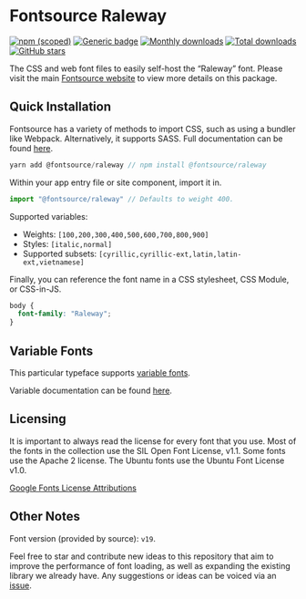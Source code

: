 # Fontsource Raleway

[![npm (scoped)](https://img.shields.io/npm/v/@fontsource/raleway?color=brightgreen)](https://www.npmjs.com/package/@fontsource/raleway) [![Generic badge](https://img.shields.io/badge/fontsource-passing-brightgreen)](https://github.com/fontsource/fontsource) [![Monthly downloads](https://badgen.net/npm/dm/@fontsource/raleway)](https://github.com/fontsource/fontsource) [![Total downloads](https://badgen.net/npm/dt/@fontsource/raleway)](https://github.com/fontsource/fontsource) [![GitHub stars](https://img.shields.io/github/stars/fontsource/fontsource.svg?style=social&label=Star)](https://github.com/fontsource/fontsource/stargazers)

The CSS and web font files to easily self-host the “Raleway” font. Please visit the main [Fontsource website](https://fontsource.org/fonts/raleway) to view more details on this package.

## Quick Installation

Fontsource has a variety of methods to import CSS, such as using a bundler like Webpack. Alternatively, it supports SASS. Full documentation can be found [here](https://fontsource.org/docs/introduction).

```javascript
yarn add @fontsource/raleway // npm install @fontsource/raleway
```

Within your app entry file or site component, import it in.

```javascript
import "@fontsource/raleway" // Defaults to weight 400.
```

Supported variables:

- Weights: `[100,200,300,400,500,600,700,800,900]`
- Styles: `[italic,normal]`
- Supported subsets: `[cyrillic,cyrillic-ext,latin,latin-ext,vietnamese]`

Finally, you can reference the font name in a CSS stylesheet, CSS Module, or CSS-in-JS.

```css
body {
  font-family: "Raleway";
}
```

## Variable Fonts

This particular typeface supports [variable fonts](https://developer.mozilla.org/en-US/docs/Web/CSS/CSS_Fonts/Variable_Fonts_Guide).

Variable documentation can be found [here](https://fontsource.org/docs/variable-fonts).

## Licensing

It is important to always read the license for every font that you use.
Most of the fonts in the collection use the SIL Open Font License, v1.1. Some fonts use the Apache 2 license. The Ubuntu fonts use the Ubuntu Font License v1.0.

[Google Fonts License Attributions](https://fonts.google.com/attribution)

## Other Notes

Font version (provided by source): `v19`.

Feel free to star and contribute new ideas to this repository that aim to improve the performance of font loading, as well as expanding the existing library we already have. Any suggestions or ideas can be voiced via an [issue](https://github.com/fontsource/fontsource/issues).
